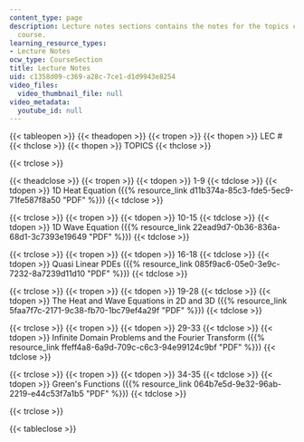 ```yaml
---
content_type: page
description: Lecture notes sections contains the notes for the topics covered in the
  course.
learning_resource_types:
- Lecture Notes
ocw_type: CourseSection
title: Lecture Notes
uid: c1358d09-c369-a28c-7ce1-d1d9943e8254
video_files:
  video_thumbnail_file: null
video_metadata:
  youtube_id: null
---
```


{{< tableopen >}}
{{< theadopen >}}
{{< tropen >}}
{{< thopen >}}
LEC #
{{< thclose >}}
{{< thopen >}}
TOPICS
{{< thclose >}}

{{< trclose >}}

{{< theadclose >}}
{{< tropen >}}
{{< tdopen >}}
1-9
{{< tdclose >}}
{{< tdopen >}}
1D Heat Equation ({{% resource_link d11b374a-85c3-fde5-5ec9-71fe587f8a50 "PDF" %}})
{{< tdclose >}}

{{< trclose >}}
{{< tropen >}}
{{< tdopen >}}
10-15
{{< tdclose >}}
{{< tdopen >}}
1D Wave Equation ({{% resource_link 22ead9d7-0b36-836a-68d1-3c7393e19649 "PDF" %}})
{{< tdclose >}}

{{< trclose >}}
{{< tropen >}}
{{< tdopen >}}
16-18
{{< tdclose >}}
{{< tdopen >}}
Quasi Linear PDEs ({{% resource_link 085f9ac6-05e0-3e9c-7232-8a7239d11d10 "PDF" %}})
{{< tdclose >}}

{{< trclose >}}
{{< tropen >}}
{{< tdopen >}}
19-28
{{< tdclose >}}
{{< tdopen >}}
The Heat and Wave Equations in 2D and 3D ({{% resource_link 5faa7f7c-2171-9c38-fb70-1bc79ef4a29f "PDF" %}})
{{< tdclose >}}

{{< trclose >}}
{{< tropen >}}
{{< tdopen >}}
29-33
{{< tdclose >}}
{{< tdopen >}}
Infinite Domain Problems and the Fourier Transform ({{% resource_link ffeff4a8-6a9d-709c-c6c3-94e99124c9bf "PDF" %}})
{{< tdclose >}}

{{< trclose >}}
{{< tropen >}}
{{< tdopen >}}
34-35
{{< tdclose >}}
{{< tdopen >}}
Green's Functions ({{% resource_link 064b7e5d-9e32-96ab-2219-e44c53f7a1b5 "PDF" %}})
{{< tdclose >}}

{{< trclose >}}

{{< tableclose >}}